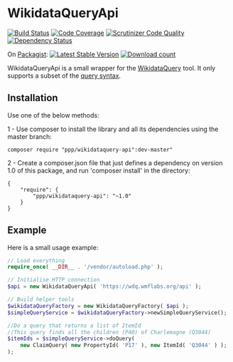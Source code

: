# WikidataQueryApi

[![Build Status](https://scrutinizer-ci.com/g/ProjetPP/WikidataQueryApi/badges/build.png?b=master)](https://scrutinizer-ci.com/g/ProjetPP/WikidataQueryApi/build-status/master)
[![Code Coverage](https://scrutinizer-ci.com/g/ProjetPP/WikidataQueryApi/badges/coverage.png?b=master)](https://scrutinizer-ci.com/g/ProjetPP/WikidataQueryApi/?branch=master)
[![Scrutinizer Code Quality](https://scrutinizer-ci.com/g/ProjetPP/WikidataQueryApi/badges/quality-score.png?b=master)](https://scrutinizer-ci.com/g/ProjetPP/WikidataQueryApi/?branch=master)
[![Dependency Status](https://www.versioneye.com/php/ppp:wikidataquery-api/dev-master/badge.svg)](https://www.versioneye.com/php/ppp:wikidataquery-api/dev-master)

On [Packagist](https://packagist.org/packages/ppp/wikidataquery-api):
[![Latest Stable Version](https://poser.pugx.org/ppp/wikidataquery-api/version.png)](https://packagist.org/packages/ppp/wikidataquery-api)
[![Download count](https://poser.pugx.org/ppp/wikidataquery-api/d/total.png)](https://packagist.org/packages/ppp/wikidataquery-api)


WikidataQueryApi is a small wrapper for the [WikidataQuery](https://wdq.wmflabs.org) tool. It only supports a subset of
the [query syntax](https://wdq.wmflabs.org/api_documentation.html).

## Installation

Use one of the below methods:

1 - Use composer to install the library and all its dependencies using the master branch:

    composer require "ppp/wikidataquery-api":dev-master"

2 - Create a composer.json file that just defines a dependency on version 1.0 of this package, and run 'composer install' in the directory:

    {
        "require": {
            "ppp/wikidataquery-api": "~1.0"
        }
    }


## Example

Here is a small usage example:

```php
// Load everything
require_once( __DIR__ . '/vendor/autoload.php' );

// Initialise HTTP connection
$api = new WikidataQueryApi( 'https://wdq.wmflabs.org/api' );

// Build helper tools
$wikidataQueryFactory = new WikidataQueryFactory( $api );
$simpleQueryService = $wikidataQueryFactory->newSimpleQueryService();

//Do a query that returns a list of ItemId
//This query finds all the children (P40) of Charlemagne (Q3044)
$itemIds = $simpleQueryService->doQuery(
	new ClaimQuery( new PropertyId( 'P17' ), new ItemId( 'Q3044' ) );
);
```
